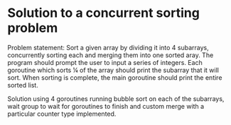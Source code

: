 # Solution to a concurrent sorting problem #

Problem statement:
Sort a given array by dividing it into 4 subarrays, concurrently sorting each and merging them into one sorted aray.
The program should prompt the user to input a series of integers. Each goroutine which sorts ¼ of the array should print the subarray that it will sort. When sorting is complete, the main goroutine should print the entire sorted list.

Solution using 4 goroutines running bubble sort on each of the subarrays, wait group to wait for goroutines to finish and custom merge with a particular counter type implemented.
